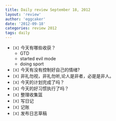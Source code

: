 ```yaml
---
title: Daily review September 18, 2012 
layout: 'review'
author: 'eggcaker'
date: '2012-09-18'
categories: review 2012
tags: daily
---
```



  * `[X]` 今天有哪些收获？ 
    * GTD 
    * started evil mode 
    * doing sport 
  * `[X]` 今天有没有控制好自己的情绪? 
  * `[X]` 非礼勿视，非礼勿听,论人是非者，必是是非人。 
  * `[X]` 今天的计划完成了吗？ 
  * `[X]` 今天的好习惯执行了吗？ 
  * `[X]` 整理收集篮 
  * `[X]` 写日记 
  * `[X]` 记账 
  * `[X]` 发布日志草稿 

